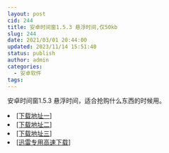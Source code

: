 ```yaml
---
layout: post
cid: 244
title: 安卓时间窗1.5.3 悬浮时间,仅50kb
slug: 244
date: 2021/03/01 20:44:00
updated: 2023/11/14 15:51:40
status: publish
author: admin
categories: 
  - 安卓软件
tags: 
---
```



<div alt="潮男心博客 www.cnx0.com" >
				<p>安卓时间窗1.5.3 悬浮时间，适合抢购什么东西的时候用。</p><li><a href="http://116.255.150.52/soft/UploadFile/2021/210301sj.rar" target="_blank">[下载地址一]</a></li>
<li><a href="http://116.255.169.220/soft/UploadFile/2021/210301sj.rar" target="_blank">[下载地址二]</a></li>
<li><a href="http://dx.qqyewu.com/soft/UploadFile/2021/210301sj.rar" target="_blank">[下载地址三]</a></li>
<li><a href="/soft/download.asp?softid=24653&amp;downid=9&amp;id=25501" target="_blank">[迅雷专用高速下载]</a></li>			</div>
			